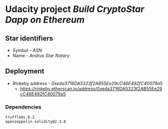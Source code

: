 # Udacity project _Build CryptoStar Dapp on Ethereum_

## Star identifiers
* Symbol - _ASN_
* Name - _Andrus Star Notary_

## Deployment
* Rinkeby address - _0xeda3716DA5323f2AB55Ee29cC46E492fC40079a5_
    * https://rinkeby.etherscan.io/address/0xeda3716DA5323f2AB55Ee29cC46E492fC40079a5

### Dependencies
```text
truffle@s.0.2
openzeppelin-solidity@2.3.0
```